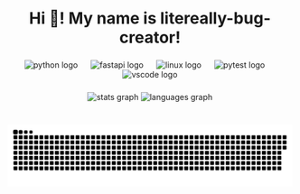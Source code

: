 <h1 align="center">Hi 👋! My name is litereally-bug-creator!</h1>

###

<div align="center">
  <img src="https://cdn.jsdelivr.net/gh/devicons/devicon/icons/python/python-original.svg" height="75" alt="python logo"  />
  <img width="15" />
  <img src="https://cdn.jsdelivr.net/gh/devicons/devicon/icons/fastapi/fastapi-original.svg" height="75" alt="fastapi logo"  />
  <img width="15" />
  <img src="https://cdn.jsdelivr.net/gh/devicons/devicon/icons/linux/linux-original.svg" height="75" alt="linux logo"  />
  <img width="15" />
  <img src="https://cdn.jsdelivr.net/gh/devicons/devicon/icons/pytest/pytest-original.svg" height="75" alt="pytest logo"  />
  <img width="15" />
  <img src="https://cdn.jsdelivr.net/gh/devicons/devicon/icons/vscode/vscode-original.svg" height="75" alt="vscode logo"  />
</div>

###

<div align="center">
  <img src="https://github-readme-stats.vercel.app/api?username=literally-bug-creator&hide_title=false&hide_rank=false&show_icons=true&include_all_commits=true&count_private=true&disable_animations=false&theme=dracula&locale=en&hide_border=false" height="150" alt="stats graph"  />
  <img src="https://github-readme-stats.vercel.app/api/top-langs?username=literally-bug-creator&locale=en&hide_title=false&layout=compact&card_width=320&langs_count=5&theme=dracula&hide_border=false" height="150" alt="languages graph"  />
</div>

###

<br clear="both">

<picture>
  <source media="(prefers-color-scheme: dark)" srcset="https://raw.githubusercontent.com/literally-bug-creator/literally-bug-creator/output/github-snake-dark.svg" />
  <source media="(prefers-color-scheme: light)" srcset="https://raw.githubusercontent.com/literally-bug-creator/literally-bug-creator/output/github-snake.svg" />
  <img alt="github-snake" src="https://raw.githubusercontent.com/literally-bug-creator/literally-bug-creator/output/github-snake.svg" />
</picture>

###